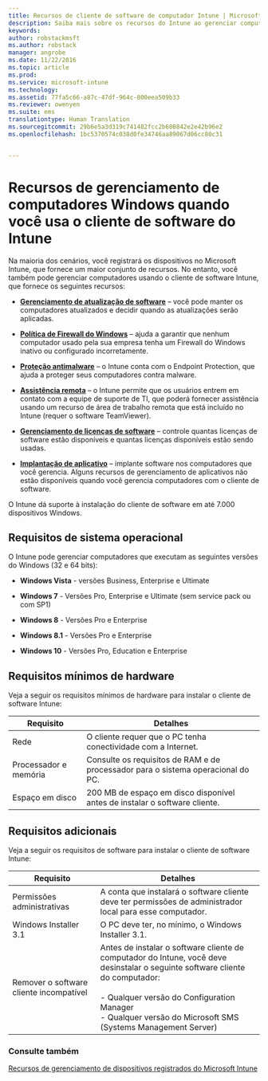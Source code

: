 ```yaml
---
title: Recursos de cliente de software de computador Intune | Microsoft Intune
description: Saiba mais sobre os recursos do Intune ao gerenciar computadores Windows com o cliente de software Intune.
keywords: 
author: robstackmsft
ms.author: robstack
manager: angrobe
ms.date: 11/22/2016
ms.topic: article
ms.prod: 
ms.service: microsoft-intune
ms.technology: 
ms.assetid: 77fa5c66-a87c-47df-964c-800eea509b33
ms.reviewer: owenyen
ms.suite: ems
translationtype: Human Translation
ms.sourcegitcommit: 29b6e5a3d319c741482fcc2b600842e2e42b96e2
ms.openlocfilehash: 1bc5370574c038d0fe34746aa89067d06cc80c31


---
```


# <a name="windows-pc-management-capabilities-when-you-use-the-intune-software-client"></a>Recursos de gerenciamento de computadores Windows quando você usa o cliente de software do Intune
Na maioria dos cenários, você registrará os dispositivos no Microsoft Intune, que fornece um maior conjunto de recursos. No entanto, você também pode gerenciar computadores usando o cliente de software Intune, que fornece os seguintes recursos:

-   **[Gerenciamento de atualização de software](/intune/deploy-use/keep-windows-pcs-up-to-date-with-software-updates-in-microsoft-intune)** – você pode manter os computadores atualizados e decidir quando as atualizações serão aplicadas.

-   **[Política de Firewall do Windows](/intune/deploy-use/help-protect-windows-pcs-using-windows-firewall-policies-in-microsoft-intune)** – ajuda a garantir que nenhum computador usado pela sua empresa tenha um Firewall do Windows inativo ou configurado incorretamente.

-   **[Proteção antimalware](/intune/deploy-use/help-secure-windows-pcs-with-endpoint-protection-for-microsoft-intune)** – o Intune conta com o Endpoint Protection, que ajuda a proteger seus computadores contra malware.

-   **[Assistência remota](/intune/deploy-use/common-windows-pc-management-tasks-with-the-microsoft-intune-computer-client#request-and-provide-remote-assistance-to-windows-pcs-that-use-the-intune-client-software )** – o Intune permite que os usuários entrem em contato com a equipe de suporte de TI, que poderá fornecer assistência usando um recurso de área de trabalho remota que está incluído no Intune (requer o software TeamViewer).

-   **[Gerenciamento de licenças de software](/intune/deploy-use/manage-license-agreements-for-windows-pc-software-in-microsoft-intune)** – controle quantas licenças de software estão disponíveis e quantas licenças disponíveis estão sendo usadas.
-   **[Implantação de aplicativo](/intune/deploy-use/add-apps-for-windows-pcs-in-microsoft-intune)** – implante software nos computadores que você gerencia. Alguns recursos de gerenciamento de aplicativos não estão disponíveis quando você gerencia computadores com o cliente de software.


O Intune dá suporte à instalação do cliente de software em até 7.000 dispositivos Windows.

## <a name="operating-system-requirements"></a>Requisitos de sistema operacional
O Intune pode gerenciar computadores que executam as seguintes versões do Windows (32 e 64 bits):


-   **Windows Vista** - versões Business, Enterprise e Ultimate

-   **Windows 7** - Versões Pro, Enterprise e Ultimate (sem service pack ou com SP1)

-   **Windows 8** - Versões Pro e Enterprise

-   **Windows 8.1** - Versões Pro e Enterprise

- **Windows 10** - Versões Pro, Education e Enterprise


## <a name="minimum-hardware-requirements"></a>Requisitos mínimos de hardware
Veja a seguir os requisitos mínimos de hardware para instalar o cliente de software Intune:

|Requisito|Detalhes|
|---------------|--------------------|
|Rede|O cliente requer que o PC tenha conectividade com a Internet.|
|Processador e memória|Consulte os requisitos de RAM e de processador para o sistema operacional do PC.|
|Espaço em disco|200 MB de espaço em disco disponível antes de instalar o software cliente.|

## <a name="further-requirements"></a>Requisitos adicionais
Veja a seguir os requisitos de software para instalar o cliente de software Intune:

|Requisito|Detalhes|
|---------------|--------------------|
|Permissões administrativas|A conta que instalará o software cliente deve ter permissões de administrador local para esse computador.|
|Windows Installer 3.1|O PC deve ter, no mínimo, o Windows Installer 3.1.|
|Remover o software cliente incompatível|Antes de instalar o software cliente de computador do Intune, você deve desinstalar o seguinte software cliente do computador:<br /><br />- Qualquer versão do Configuration Manager<br />- Qualquer versão do Microsoft SMS (Systems Management Server)|

### <a name="see-also"></a>Consulte também
[Recursos de gerenciamento de dispositivos registrados do Microsoft Intune](./mobile-device-management-capabilities-in-microsoft-intune.md)



<!--HONumber=Nov16_HO4-->


